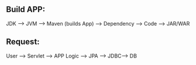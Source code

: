 
## Build APP:
JDK --> JVM --> Maven (builds App) --> Dependency --> Code --> JAR/WAR

## Request: 
User --> Servlet --> APP Logic --> JPA --> JDBC--> DB

